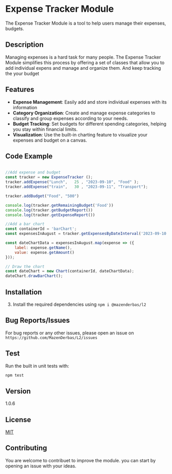 # Expense Tracker Module

The Expense Tracker Module is a tool to help users manage their expenses, budgets.

## Description
Managing expenses is a hard task for many people. The Expense Tracker Module simplifies this process by offering a set of classes that allow you to add individual expens and manage and organize them. And keep tracking the your budget


## Features
- **Expense Management**: Easily add and store individual expenses with its information
- **Category Organization**: Create and manage expense categories to classify and group expenses according to your needs.
- **Budget Tracking**: Set budgets for different spending categories, helping you stay within financial limits.
- **Visualization**: Use the built-in charting feature to visualize your expenses and budget on a canvas.



## Code Example

```javascript

//Add expense and budget
const tracker = new ExpenseTracker ();
tracker.addExpense("Lunch",   25 , "2023-09-10", "Food" );
tracker.addExpense("train",   30 , "2023-09-11", "Transport");

tracker.addBudget("Food", "500")

console.log(tracker.getRemainingBudget('Food'))
console.log(tracker.getBudgetReport())
console.log(tracker.getExpenseReport())
```

```javascript
//Add a bar chart
const containerId = 'barChart';
const expensesInAugust = tracker.getExpensesByDateInterval('2023-09-10', '2023-09-11');

const dateChartData = expensesInAugust.map(expense => ({
    label: expense.getName(),
    value: expense.getAmount()
}));

// Draw the chart
const dateChart = new Chart(containerId, dateChartData);
dateChart.drawBarChart();
```

## Installation

3. Install the required dependencies using ```npm i @mazenderbas/l2```

## Bug Reports/Issues
For bug reports or any other issues, please open an issue on ```https://github.com/MazenDerbas/L2/issues```
## Test

Run the built in unit tests with:
```bash
npm test
```
## Version 
1.0.6

## License 
[MIT](./LICENSE)

## Contributing
You are welcome to contribuet to improve the module. you can start by opening an issue with your ideas. 